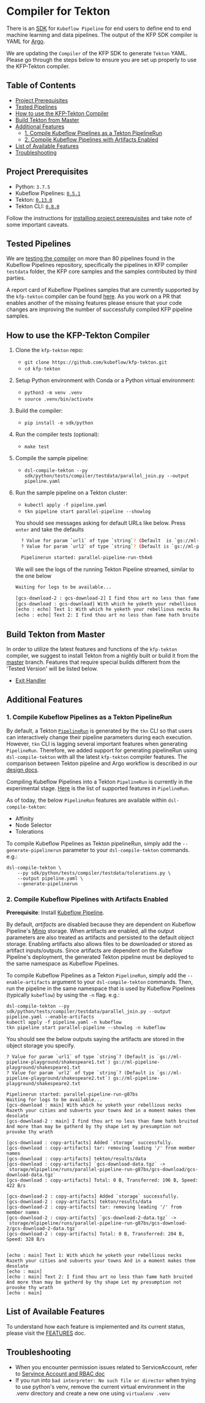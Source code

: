 # Compiler for Tekton

There is an [SDK](https://www.kubeflow.org/docs/pipelines/sdk/sdk-overview/) 
for `Kubeflow Pipeline` for end users to define end to end machine learning and data pipelines.
The output of the KFP SDK compiler is YAML for [Argo](https://github.com/argoproj/argo).

We are updating the `Compiler` of the KFP SDK to generate `Tekton` YAML. Please go through the steps below
to ensure you are set up properly to use the KFP-Tekton compiler.


## Table of Contents

<!-- START of ToC generated by running ./tools/mdtoc.sh sdk/README.md -->

  - [Project Prerequisites](#project-prerequisites)
  - [Tested Pipelines](#tested-pipelines)
  - [How to use the KFP-Tekton Compiler](#how-to-use-the-kfp-tekton-compiler)
  - [Build Tekton from Master](#build-tekton-from-master)
  - [Additional Features](#additional-features)
    - [1. Compile Kubeflow Pipelines as a Tekton PipelineRun](#1-compile-kubeflow-pipelines-as-a-tekton-pipelinerun)
    - [2. Compile Kubeflow Pipelines with Artifacts Enabled](#2-compile-kubeflow-pipelines-with-artifacts-enabled)
  - [List of Available Features](#list-of-available-features)
  - [Troubleshooting](#troubleshooting)

<!-- END of ToC generated by running ./tools/mdtoc.sh sdk/README.md -->


## Project Prerequisites

 - Python: `3.7.5`
 - Kubeflow Pipelines: [`0.5.1`](https://github.com/kubeflow/pipelines/releases/tag/0.5.1)
 - Tekton: [`0.13.0`](https://github.com/tektoncd/pipeline/releases/tag/v0.13.0)
 - Tekton CLI: [`0.8.0`](https://github.com/tektoncd/cli/releases/tag/v0.8.0)

Follow the instructions for [installing project prerequisites](/sdk/python/README.md#development-prerequisites)
and take note of some important caveats.


## Tested Pipelines

We are [testing the compiler](/sdk/python/tests/README.md) on more than 80 pipelines found in the Kubeflow Pipelines
repository, specifically the pipelines in KFP compiler `testdata` folder, the KFP core samples and the samples
contributed by third parties.

A report card of Kubeflow Pipelines samples that are currently supported by the `kfp-tekton` compiler can be found
[here](/sdk/python/tests/test_kfp_samples_report.txt). As you work on a PR that enables another of the missing features
please ensure that your code changes are improving the number of successfully compiled KFP pipeline samples.


## How to use the KFP-Tekton Compiler

1. Clone the `kfp-tekton` repo:

    - `git clone https://github.com/kubeflow/kfp-tekton.git`
    - `cd kfp-tekton`

2. Setup Python environment with Conda or a Python virtual environment:

    - `python3 -m venv .venv`
    - `source .venv/bin/activate`

3. Build the compiler:

    - `pip install -e sdk/python`

4. Run the compiler tests (optional):

    - `make test`

5. Compile the sample pipeline:
 
    - `dsl-compile-tekton --py sdk/python/tests/compiler/testdata/parallel_join.py --output pipeline.yaml`
    
6. Run the sample pipeline on a Tekton cluster:

    - `kubectl apply -f pipeline.yaml`
    - `tkn pipeline start parallel-pipeline --showlog`

   You should see messages asking for default URLs like below. Press `enter` and take the defaults
   
    ```bash
      ? Value for param `url1` of type `string`? (Default  is `gs://ml-pipeline-playground/shakespeare1.txt`) gs://ml-pipeline-playground/shakespeare1.txt
      ? Value for param `url2` of type `string`? (Default is `gs://ml-pipeline-playground/shakespeare2.txt`) gs://ml-pipeline-playground/shakespeare2.txt
 
      Pipelinerun started: parallel-pipeline-run-th4x6
    ```
   
   We will see the logs of the running Tekton Pipeline streamed, similar to the one below
      
      ```bash
      Waiting for logs to be available...

      [gcs-download-2 : gcs-download-2] I find thou art no less than fame hath bruited And more than may be gatherd by thy shape Let my presumption not provoke thy wrath
      [gcs-download : gcs-download] With which he yoketh your rebellious necks Razeth your cities and subverts your towns And in a moment makes them desolate
      [echo : echo] Text 1: With which he yoketh your rebellious necks Razeth your cities and subverts your towns And in a moment makes them desolate
      [echo : echo] Text 2: I find thou art no less than fame hath bruited And more than may be gatherd by thy shape Let my presumption not provoke thy wrath
      ```

      
## Build Tekton from Master

In order to utilize the latest features and functions of the `kfp-tekton` compiler, we suggest to install Tekton from a
nightly built or build it from the [master](https://github.com/tektoncd/pipeline/blob/master/DEVELOPMENT.md#install-pipeline) branch. 
Features that require special builds different from the 'Tested Version' will be listed below.

- [Exit Handler](/sdk/FEATURES.md#exit-handler)

## Additional Features

### 1. Compile Kubeflow Pipelines as a Tekton PipelineRun

By default, a Tekton [`PipelineRun`](https://github.com/tektoncd/pipeline/blob/master/docs/pipelineruns.md#overview)
is generated by the `tkn` CLI so that users can interactively change their pipeline parameters during each execution.
However, `tkn` CLI is lagging several important features when generating `PipelineRun`.
Therefore, we added support for generating pipelineRun using `dsl-compile-tekton` with all the latest `kfp-tekton` compiler
features. The comparison between Tekton pipeline and Argo workflow is described in our 
[design docs](https://docs.google.com/document/d/1oXOdiItI4GbEe_qzyBmMAqfLBjfYX1nM94WHY3EPa94/edit#heading=h.f38y0bqkxo87).

Compiling Kubeflow Pipelines into a Tekton `PipelineRun` is currently in the experimental stage.
[Here](https://github.com/tektoncd/pipeline/blob/master/docs/pipelineruns.md) is the list of supported features in `PipelineRun`.

As of today, the below `PipelineRun` features are available within `dsl-compile-tekton`:
 - Affinity
 - Node Selector
 - Tolerations

To compile Kubeflow Pipelines as Tekton pipelineRun, simply add the `--generate-pipelinerun` parameter to your `dsl-compile-tekton` 
commands. e.g.:

    dsl-compile-tekton \
        --py sdk/python/tests/compiler/testdata/tolerations.py \
        --output pipeline.yaml \
        --generate-pipelinerun


### 2. Compile Kubeflow Pipelines with Artifacts Enabled

**Prerequisite**: Install [Kubeflow Pipeline](https://www.kubeflow.org/docs/pipelines/installation/).

By default, _artifacts_ are disabled because they are dependent on Kubeflow Pipeline's
[Minio](https://docs.minio.io/) storage. When artifacts are enabled, all the output parameters are
also treated as artifacts and persisted to the default object storage. Enabling artifacts
also allows files to be downloaded or stored as artifact inputs/outputs.
Since artifacts are dependent on the Kubeflow Pipeline's deployment, the generated Tekton pipeline
must be deployed to the same namespace as Kubeflow Pipelines.

To compile Kubeflow Pipelines as a Tekton `PipelineRun`, simply add the `--enable-artifacts` argument
to your `dsl-compile-tekton` commands. Then, run the pipeline in the same namespace that is used by
Kubeflow Pipelines (typically `kubeflow`) by using the `-n` flag. e.g.:

```shell
dsl-compile-tekton --py sdk/python/tests/compiler/testdata/parallel_join.py --output pipeline.yaml --enable-artifacts
kubectl apply -f pipeline.yaml -n kubeflow
tkn pipeline start parallel-pipeline --showlog -n kubeflow
```

You should see the below outputs saying the artifacts are stored in the object storage you specify.
```
? Value for param `url1` of type `string`? (Default is `gs://ml-pipeline-playground/shakespeare1.txt`) gs://ml-pipeline-playground/shakespeare1.txt
? Value for param `url2` of type `string`? (Default is `gs://ml-pipeline-playground/shakespeare2.txt`) gs://ml-pipeline-playground/shakespeare2.txt

Pipelinerun started: parallel-pipeline-run-g87bs
Waiting for logs to be available...
[gcs-download : main] With which he yoketh your rebellious necks Razeth your cities and subverts your towns And in a moment makes them desolate
[gcs-download-2 : main] I find thou art no less than fame hath bruited And more than may be gatherd by thy shape Let my presumption not provoke thy wrath

[gcs-download : copy-artifacts] Added `storage` successfully.
[gcs-download : copy-artifacts] tar: removing leading '/' from member names
[gcs-download : copy-artifacts] tekton/results/data
[gcs-download : copy-artifacts] `gcs-download-data.tgz` -> `storage/mlpipeline/runs/parallel-pipeline-run-g87bs/gcs-download/gcs-download-data.tgz`
[gcs-download : copy-artifacts] Total: 0 B, Transferred: 196 B, Speed: 422 B/s

[gcs-download-2 : copy-artifacts] Added `storage` successfully.
[gcs-download-2 : copy-artifacts] tekton/results/data
[gcs-download-2 : copy-artifacts] tar: removing leading '/' from member names
[gcs-download-2 : copy-artifacts] `gcs-download-2-data.tgz` -> `storage/mlpipeline/runs/parallel-pipeline-run-g87bs/gcs-download-2/gcs-download-2-data.tgz`
[gcs-download-2 : copy-artifacts] Total: 0 B, Transferred: 204 B, Speed: 328 B/s


[echo : main] Text 1: With which he yoketh your rebellious necks Razeth your cities and subverts your towns And in a moment makes them desolate
[echo : main]
[echo : main] Text 2: I find thou art no less than fame hath bruited And more than may be gatherd by thy shape Let my presumption not provoke thy wrath
[echo : main]
```


## List of Available Features

To understand how each feature is implemented and its current status, please visit the [FEATURES](FEATURES.md) doc.


## Troubleshooting

- When you encounter permission issues related to ServiceAccount, refer to [Servince Account and RBAC doc](sa-and-rbac.md)
- If you run into `bad interpreter: No such file or director` when trying to use python's venv, remove the current virtual environment in the .venv directory and create a new one using `virtualenv .venv`
